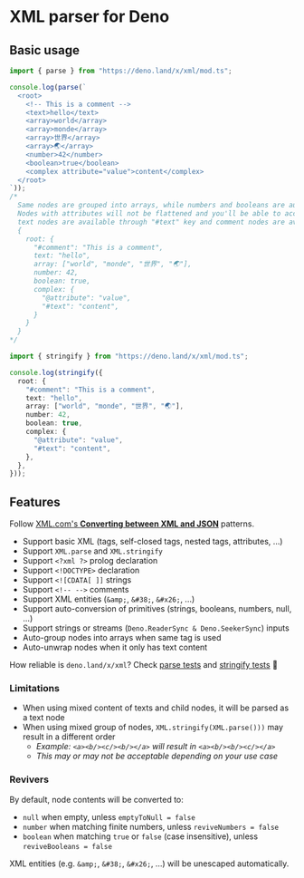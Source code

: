 # XML parser for Deno

## Basic usage

```ts
import { parse } from "https://deno.land/x/xml/mod.ts";

console.log(parse(`
  <root>
    <!-- This is a comment -->
    <text>hello</text>
    <array>world</array>
    <array>monde</array>
    <array>世界</array>
    <array>🌏</array>
    <number>42</number>
    <boolean>true</boolean>
    <complex attribute="value">content</complex>
  </root>
`));
/*
  Same nodes are grouped into arrays, while numbers and booleans are auto-parsed (can be disabled)
  Nodes with attributes will not be flattened and you'll be able to access them with "@" prefix while
  text nodes are available through "#text" key and comment nodes are available through "#comment" key
  {
    root: {
      "#comment": "This is a comment",
      text: "hello",
      array: ["world", "monde", "世界", "🌏"],
      number: 42,
      boolean: true,
      complex: {
        "@attribute": "value",
        "#text": "content",
      }
    }
  }
*/
```

```ts
import { stringify } from "https://deno.land/x/xml/mod.ts";

console.log(stringify({
  root: {
    "#comment": "This is a comment",
    text: "hello",
    array: ["world", "monde", "世界", "🌏"],
    number: 42,
    boolean: true,
    complex: {
      "@attribute": "value",
      "#text": "content",
    },
  },
}));
```

## Features

Follow
[XML.com's **Converting between XML and
JSON**](https://www.xml.com/pub/a/2006/05/31/converting-between-xml-and-json.html)
patterns.

- Support basic XML (tags, self-closed tags, nested tags, attributes, ...)
- Support `XML.parse` and `XML.stringify`
- Support `<?xml ?>` prolog declaration
- Support `<!DOCTYPE>` declaration
- Support `<![CDATA[ ]]` strings
- Support `<!-- -->` comments
- Support XML entities (`&amp;`, `&#38;`, `&#x26;`, ...)
- Support auto-conversion of primitives (strings, booleans, numbers, null, ...)
- Support strings or streams (`Deno.ReaderSync & Deno.SeekerSync`) inputs
- Auto-group nodes into arrays when same tag is used
- Auto-unwrap nodes when it only has text content

How reliable is `deno.land/x/xml`? Check [parse tests](/parse_test.ts) and
[stringify tests](/stringify_test.ts) 🧪

### Limitations

- When using mixed content of texts and child nodes, it will be parsed as a text
  node
- When using mixed group of nodes, `XML.stringify(XML.parse()))` may result in a
  different order
  - _Example: `<a><b/><c/><b/></a>` will result in `<a><b/><b/><c/></a>`_
  - _This may or may not be acceptable depending on your use case_

### Revivers

By default, node contents will be converted to:

- `null` when empty, unless `emptyToNull = false`
- `number` when matching finite numbers, unless `reviveNumbers = false`
- `boolean` when matching `true` or `false` (case insensitive), unless
  `reviveBooleans = false`

XML entities (e.g. `&amp;`, `&#38;`, `&#x26;`, ...) will be unescaped
automatically.

